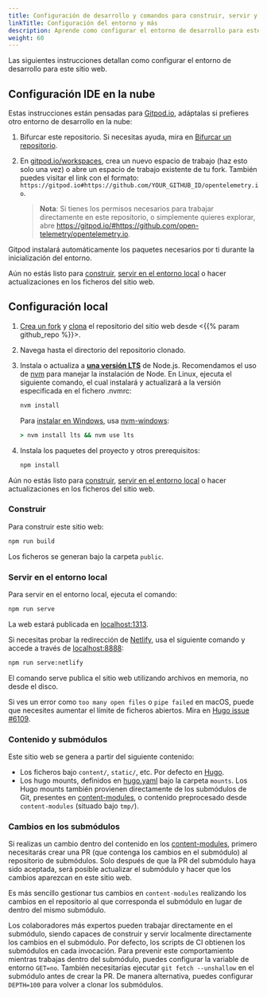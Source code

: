 ```yaml
---
title: Configuración de desarrollo y comandos para construir, servir y más
linkTitle: Configuración del entorno y más
description: Aprende como configurar el entorno de desarrollo para este sitio web.
weight: 60
---
```


Las siguientes instrucciones detallan como configurar el entorno de desarrollo para este sitio web.

## Configuración IDE en la nube

Estas instrucciones están pensadas para [Gitpod.io], adáptalas si prefieres otro entorno de desarrollo en la nube:

1.  Bifurcar este repositorio. Si necesitas ayuda, mira en [Bifurcar un repositorio][fork].
2.  En [gitpod.io/workspaces], crea un nuevo espacio de trabajo (haz esto solo una vez) o abre un espacio de trabajo existente de tu fork. También puedes visitar el link con el formato:
    `https://gitpod.io#https://github.com/YOUR_GITHUB_ID/opentelemetry.io`.

    > **Nota**: Si tienes los permisos necesarios para trabajar directamente en este repositorio,
    > o simplemente quieres explorar, abre
    > <https://gitpod.io/#https://github.com/open-telemetry/opentelemetry.io>.

Gitpod instalará automáticamente los paquetes necesarios por ti durante la inicialización del entorno.

Aún no estás listo para [construir](#construir), [servir en el entorno local](#servir-en-el-entorno-local) o hacer actualizaciones en los ficheros del sitio web.

## Configuración local

1.  [Crea un fork][fork] y [clona][clone] el repositorio del sitio web desde 
    <{{% param github_repo %}}>.
2.  Navega hasta el directorio del repositorio clonado.
3.  Instala o actualiza a [**una versión LTS**][nodejs-rel] de Node.js.
    Recomendamos el uso de [nvm][] para manejar la instalación de Node. En Linux,
    ejecuta el siguiente comando, el cual instalará y actualizará a la versión especificada en el fichero .nvmrc:

    ```sh
    nvm install
    ```

    Para [instalar en Windows][nodejs-win], usa [nvm-windows][]:

    ```cmd
    > nvm install lts && nvm use lts
    ```

4.  Instala los paquetes del proyecto y otros prerequisitos:

    ```sh
    npm install
    ```

Aún no estás listo para [construir](#construir), [servir en el entorno local](#servir-en-el-entorno-local) o hacer actualizaciones en los ficheros del sitio web.

### Construir

Para construir este sitio web:

```sh
npm run build
```

Los ficheros se generan bajo la carpeta `public`.

### Servir en el entorno local

Para servir en el entorno local, ejecuta el comando:

```sh
npm run serve
```

La web estará publicada en [localhost:1313][].

Si necesitas probar la redirección de [Netlify], usa el siguiente comando y accede a través de [localhost:8888][]:

```sh
npm run serve:netlify
```

El comando serve publica el sitio web utilizando archivos en memoria, no desde el disco.

Si ves un error como `too many open files` o `pipe failed` en macOS, puede que necesites aumentar el límite de ficheros abiertos. Mira en [Hugo issue #6109](https://github.com/gohugoio/hugo/issues/6109).

### Contenido y submódulos

Este sitio web se genera a partir del siguiente contenido:

- Los ficheros bajo `content/`, `static/`, etc. Por defecto en [Hugo][].
- Los hugo mounts, definidos en [hugo.yaml][] bajo la carpeta `mounts`. Los Hugo mounts también provienen directamente de los submódulos de Git, presentes en [content-modules][], o contenido preprocesado desde `content-modules` (situado bajo `tmp/`).

[hugo.yaml]:
  https://github.com/open-telemetry/opentelemetry.io/blob/main/hugo.yaml
[content-modules]:
  https://github.com/open-telemetry/opentelemetry.io/tree/main/content-modules

### Cambios en los submódulos

Si realizas un cambio dentro del contenido en los [content-modules][], primero necesitarás crear una PR (que contenga los cambios en el submódulo) al repositorio de submódulos. 
Solo después de que la PR del submódulo haya sido aceptada, será posible actualizar el submódulo y hacer que los cambios aparezcan en este sitio web.

Es más sencillo gestionar tus cambios en `content-modules` realizando los cambios en el repositorio al que corresponda el submódulo en lugar de dentro del mismo submódulo.

Los colaboradores más expertos pueden trabajar directamente en el submódulo, siendo capaces de construir y servir localmente directamente los cambios en el submódulo. Por defecto, los scripts de CI obtienen los submódulos en cada invocación. Para prevenir este comportamiento mientras trabajas dentro del submódulo, puedes configurar la variable de entorno `GET=no`. También necesitarías ejecutar `git fetch --unshallow` en el submódulo antes de crear la PR. De manera alternativa, puedes configurar `DEPTH=100` para volver a clonar los submódulos.

[clone]:
  https://docs.github.com/en/repositories/creating-and-managing-repositories/cloning-a-repository
[fork]: https://docs.github.com/es/get-started/quickstart/fork-a-repo
[gitpod.io]: https://gitpod.io
[gitpod.io/workspaces]: https://gitpod.io/workspaces
[hugo]: https://gohugo.io
[localhost:1313]: http://localhost:1313
[localhost:8888]: http://localhost:8888
[netlify]: https://netlify.com
[nodejs-rel]: https://nodejs.org/es/about/previous-releases
[nodejs-win]:
  https://docs.microsoft.com/es-es/windows/dev-environment/javascript/nodejs-on-windows
[nvm]:
  https://github.com/nvm-sh/nvm/blob/master/README.md#installing-and-updating
[nvm-windows]: https://github.com/coreybutler/nvm-windows
